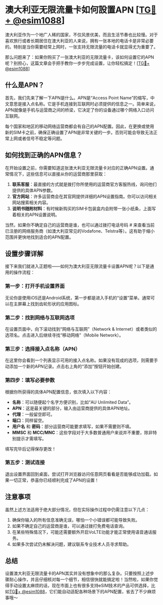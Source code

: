 # 澳大利亚无限流量卡如何設置APN [[TG💪+ @esim1088](https://t.me/s/esim1088)]

澳大利亚作为一个地广人稀的国家，不仅风景优美，而且生活节奏也比较慢。对于喜欢旅行或者长期居住在澳大利亚的人来说，拥有一张本地的电话卡是非常必要的。特别是当你需要经常上网时，一张支持无限流量的电话卡就显得尤为重要了。

那么问题来了：如果你购买了一张澳大利亚的无限流量卡，该如何设置它的APN呢？别担心，这篇文章会手把手教你一步步完成设置，让你轻松搞定！[[TG💪+ @esim1088](https://t.me/s/esim1088)]

## 什么是APN？

首先，我们先来了解一下APN是什么。APN是“Access Point Name”的缩写，中文意思是接入点名称。它是手机连接到互联网时必须提供的信息之一。简单来说，APN就像是手机与运营商之间的桥梁，它决定了你的设备通过哪个网络入口访问互联网。

每个国家和地区的移动网络运营商都会有自己的APN配置。因此，在更换或使用新的SIM卡之前，确保正确设置了APN是非常关键的一步。否则可能会导致无法正常上网或者信号不稳定等问题。

## 如何找到正确的APN信息？

在开始设置之前，你需要知道这张澳大利亚无限流量卡对应的正确APN设置。通常情况下，这些信息可以直接从你的运营商那里获取：

1. **联系客服**：最直接的方式就是拨打你所使用的运营商官方客服热线，询问他们提供的具体APN参数。
2. **官方网站**：许多运营商会在其官网提供详细的APN设置指南。你可以访问相关网站搜索相关内容。
3. **说明书随附材料**：有时候新购买的SIM卡包装盒内会附带一张小纸条，上面写着相关的APN设置说明。

当然，如果你不确定自己的运营商是谁，也可以通过拨打电话号码 *#* 来查看当前已注册的网络服务商（如澳大利亚常见的Vodafone、Telstra等）。这有助于缩小范围并更快地找到适合的APN配置。

## 设置步骤详解

接下来我们就进入正题啦——如何为澳大利亚无限流量卡设置APN呢？以下是通用的操作流程：

### 第一步：打开手机设置界面
无论你是使用iOS还是Android系统，第一步都是进入手机的“设置”菜单。通常可以在主屏幕上找到齿轮形状的应用图标。

### 第二步：找到网络与互联网选项
在设置页面中，向下滚动找到“网络与互联网”（Network & Internet）或者类似的选项名。点击进入后继续寻找“移动网络”（Mobile Network）。

### 第三步：选择接入点名称（APN）
在这里你会看到一个列表显示可用的接入点名称。如果没有现成的选项，则需要手动添加一个新的APN记录。点击右上角的“添加”按钮开始创建。

### 第四步：填写必要参数
根据你所获得的具体APN配置信息，依次填入以下内容：
- **名称**：可以随便起个名字方便识别，比如“AU Unlimited Data”。
- **APN**：这是最关键的部分，输入由运营商提供的具体APN地址。
- **代理**：一般留空即可。
- **端口**：同样留空。
- **用户名** 和 **密码**：部分运营商可能要求填写，如果不需要则不填。
- **MMSC** 和 **MCC/MNC**：这些字段对于大多数普通用户来说并不重要，除非特别提示才需填写。

填写完毕后记得保存更改！

### 第五步：测试连接
退出设置界面回到桌面，尝试打开浏览器访问任意网页看看是否能够成功加载。如果一切正常，恭喜你已经顺利完成了APN的设置！

## 注意事项

虽然上述方法适用于绝大部分情况，但在实际操作过程中仍需注意以下几点：

1. 确保你输入的所有信息准确无误，哪怕一个小错误都可能导致失败。
2. 如果不确定自己的运营商是谁，可以通过拨打免费电话查询。
3. 在某些特殊情况下，可能还需要额外开启VoLTE功能才能正常使用语音通话服务。
4. 如果多次尝试仍未解决问题，建议联系专业技术人员寻求帮助。

## 总结

设置澳大利亚无限流量卡的APN其实并没有想象中的那么复杂。只要按照上述步骤耐心操作，并且仔细核对每一个细节，相信很快就能搞定啦！当然啦，如果你觉得手动设置太麻烦的话，现在市面上也有很多支持eSIM技术的产品可供选择，比如[TG💪+ @esim1088](https://t.me/s/esim1088)，它们能自动适配各种场景下的APN配置，省去了不少麻烦事哦～